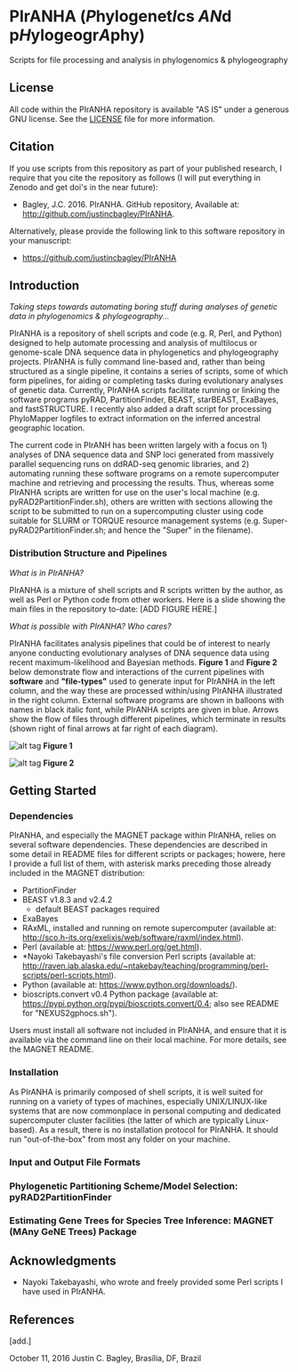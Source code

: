 #  PIrANHA (*P*hylogenet*I*cs *AN*d p*H*ylogeogr*A*phy)
Scripts for file processing and analysis in phylogenomics &amp; phylogeography

## License

All code within the PIrANHA repository is available "AS IS" under a generous GNU license. See the [LICENSE](LICENSE) file for more information.

## Citation

If you use scripts from this repository as part of your published research, I require that you cite the repository as follows (I will put everything in Zenodo and get doi's in the near future): 
  
- Bagley, J.C. 2016. PIrANHA. GitHub repository, Available at: http://github.com/justincbagley/PIrANHA.

Alternatively, please provide the following link to this software repository in your manuscript:

- https://github.com/justincbagley/PIrANHA

## Introduction

*Taking steps towards automating boring stuff during analyses of genetic data in phylogenomics & phylogeography...*

PIrANHA is a repository of shell scripts and code (e.g. R, Perl, and Python) designed to help automate processing and analysis of multilocus or genome-scale DNA sequence data in phylogenetics and phylogeography projects. PIrANHA is fully command line-based and, rather than being structured as a single pipeline, it contains a series of scripts, some of which form pipelines, for aiding or completing tasks during evolutionary analyses of genetic data. Currently, PIrANHA scripts facilitate running or linking the software programs pyRAD, PartitionFinder, BEAST, starBEAST, ExaBayes, and fastSTRUCTURE. I recently also added a draft script for processing PhyloMapper logfiles to extract information on the inferred ancestral geographic location. 

The current code in PIrANH has been written largely with a focus on 1) analyses of DNA sequence data and SNP loci generated from massively parallel sequencing runs on ddRAD-seq genomic libraries, and 2) automating running these software programs on a remote supercomputer machine and retrieving and processing the results. Thus, whereas some PIrANHA scripts are written for use on the user's local machine (e.g. pyRAD2PartitionFinder.sh), others are written with sections allowing the script to be submitted to run on a supercomputing cluster using code suitable for SLURM or TORQUE resource management systems (e.g. Super-pyRAD2PartitionFinder.sh; and hence the "Super" in the filename). 

### Distribution Structure and Pipelines

*What is in PIrANHA?*

PIrANHA is a mixture of shell scripts and R scripts written by the author, as well as Perl or Python code from other workers. Here is a slide showing the main files in the repository to-date:
[ADD FIGURE HERE.]

*What is possible with PIrANHA?* *Who cares?*

PIrANHA facilitates analysis pipelines that could be of interest to nearly anyone conducting evolutionary analyses of DNA sequence data using recent maximum-likelihood and Bayesian methods. **Figure 1** and **Figure 2** below demonstrate flow and interactions of the current pipelines with **software** and **"file-types"** used to generate input for PIrANHA in the left column, and the way these are processed within/using PIrANHA illustrated in the right column. External software programs are shown in balloons with names in black italic font, while PIrANHA scripts are given in blue. Arrows show the flow of files through different pipelines, which terminate in results (shown right of final arrows at far right of each diagram).

![alt tag](https://cloud.githubusercontent.com/assets/10584087/19273172/e92c125a-8fa1-11e6-9985-89739f33d932.png)
**Figure 1**

![alt tag](https://cloud.githubusercontent.com/assets/10584087/19273268/419f0b0e-8fa2-11e6-9bfe-9f71670d16bb.png)
**Figure 2**


## Getting Started

### Dependencies

PIrANHA, and especially the MAGNET package within PIrANHA, relies on several software dependencies. These dependencies are described in some detail in README files for different scripts or packages; howere, here I provide a full list of them, with asterisk marks preceding those already included in the MAGNET distribution:

- PartitionFinder
- BEAST v1.8.3 and v2.4.2
	* default BEAST packages required
- ExaBayes
- RAxML, installed and running on remote supercomputer (available at: http://sco.h-its.org/exelixis/web/software/raxml/index.html).
- Perl (available at: https://www.perl.org/get.html).
- *Nayoki Takebayashi's file conversion Perl scripts (available at: http://raven.iab.alaska.edu/~ntakebay/teaching/programming/perl-scripts/perl-scripts.html).
- Python (available at: https://www.python.org/downloads/).
- bioscripts.convert v0.4 Python package (available at: https://pypi.python.org/pypi/bioscripts.convert/0.4; also see README for "NEXUS2gphocs.sh").

Users must install all software not included in PIrANHA, and ensure that it is available via the command line on their local machine. For more details, see the MAGNET README.

### Installation

As PIrANHA is primarily composed of shell scripts, it is well suited for running on a variety of types of machines, especially UNIX/LINUX-like systems that are now commonplace in personal computing and dedicated supercomputer cluster facilities (the latter of which are typically Linux-based). As a result, there is no installation protocol for PIrANHA. It should run "out-of-the-box" from most any folder on your machine.

### Input and Output File Formats

### Phylogenetic Partitioning Scheme/Model Selection: pyRAD2PartitionFinder

### Estimating Gene Trees for Species Tree Inference: MAGNET (MAny GeNE Trees) Package

## Acknowledgments

* Nayoki Takebayashi, who wrote and freely provided some Perl scripts I have used in PIrANHA.

## References

[add.]


October 11, 2016
Justin C. Bagley, Brasília, DF, Brazil
